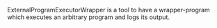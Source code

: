 ExternalProgramExecutorWrapper is a tool to have a wrapper-program which executes an arbitrary program and logs its output.